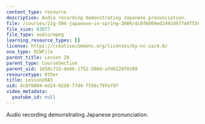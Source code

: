```yaml
---
content_type: resource
description: Audio recording demonstrating Japanese pronunciation.
file: /courses/21g-504-japanese-iv-spring-2009/dc0f6004ed2492d977d4f556c79fe797_Lesson20A3.mp3
file_size: 83077
file_type: audio/mpeg
learning_resource_types: []
license: https://creativecommons.org/licenses/by-nc-sa/4.0/
ocw_type: OCWFile
parent_title: Lesson 20
parent_type: CourseSection
parent_uid: 1658c715-de8b-1752-598d-a7d8228f0109
resourcetype: Other
title: Lesson20A3
uid: dc0f6004-ed24-92d9-77d4-f556c79fe797
video_metadata:
  youtube_id: null
---
```

Audio recording demonstrating Japanese pronunciation.
